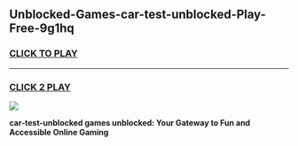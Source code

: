 
## Unblocked-Games-car-test-unblocked-Play-Free-9g1hq
<h3>
<a href="https://premium76.site?title=car-test-unblocked&ref=20M">CLICK TO PLAY</a></h3>
<hr>

<h3>
<a href="https://premium76.site?title=car-test-unblocked&ref=20M">CLICK 2 PLAY</a>
  
</h3>

<a href="https://premium76.site?title=car-test-unblocked&ref=19M"><img src="https://clearcache.store/games.png"></a>


**car-test-unblocked games unblocked: Your Gateway to Fun and Accessible Online Gaming**
